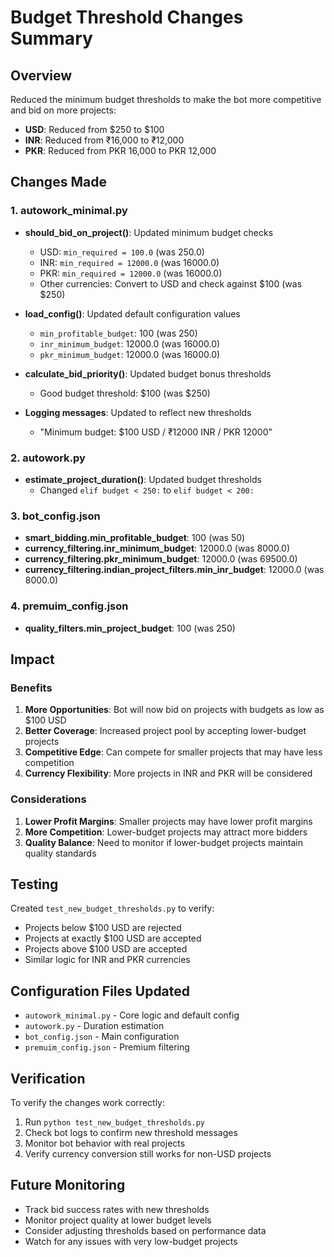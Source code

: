 # Budget Threshold Changes Summary

## Overview
Reduced the minimum budget thresholds to make the bot more competitive and bid on more projects:
- **USD**: Reduced from $250 to $100
- **INR**: Reduced from ₹16,000 to ₹12,000  
- **PKR**: Reduced from PKR 16,000 to PKR 12,000

## Changes Made

### 1. autowork_minimal.py
- **should_bid_on_project()**: Updated minimum budget checks
  - USD: `min_required = 100.0` (was 250.0)
  - INR: `min_required = 12000.0` (was 16000.0)
  - PKR: `min_required = 12000.0` (was 16000.0)
  - Other currencies: Convert to USD and check against $100 (was $250)

- **load_config()**: Updated default configuration values
  - `min_profitable_budget`: 100 (was 250)
  - `inr_minimum_budget`: 12000.0 (was 16000.0)
  - `pkr_minimum_budget`: 12000.0 (was 16000.0)

- **calculate_bid_priority()**: Updated budget bonus thresholds
  - Good budget threshold: $100 (was $250)

- **Logging messages**: Updated to reflect new thresholds
  - "Minimum budget: $100 USD / ₹12000 INR / PKR 12000"

### 2. autowork.py
- **estimate_project_duration()**: Updated budget thresholds
  - Changed `elif budget < 250:` to `elif budget < 200:`

### 3. bot_config.json
- **smart_bidding.min_profitable_budget**: 100 (was 50)
- **currency_filtering.inr_minimum_budget**: 12000.0 (was 8000.0)
- **currency_filtering.pkr_minimum_budget**: 12000.0 (was 69500.0)
- **currency_filtering.indian_project_filters.min_inr_budget**: 12000.0 (was 8000.0)

### 4. premuim_config.json
- **quality_filters.min_project_budget**: 100 (was 250)

## Impact

### Benefits
1. **More Opportunities**: Bot will now bid on projects with budgets as low as $100 USD
2. **Better Coverage**: Increased project pool by accepting lower-budget projects
3. **Competitive Edge**: Can compete for smaller projects that may have less competition
4. **Currency Flexibility**: More projects in INR and PKR will be considered

### Considerations
1. **Lower Profit Margins**: Smaller projects may have lower profit margins
2. **More Competition**: Lower-budget projects may attract more bidders
3. **Quality Balance**: Need to monitor if lower-budget projects maintain quality standards

## Testing
Created `test_new_budget_thresholds.py` to verify:
- Projects below $100 USD are rejected
- Projects at exactly $100 USD are accepted
- Projects above $100 USD are accepted
- Similar logic for INR and PKR currencies

## Configuration Files Updated
- `autowork_minimal.py` - Core logic and default config
- `autowork.py` - Duration estimation
- `bot_config.json` - Main configuration
- `premuim_config.json` - Premium filtering

## Verification
To verify the changes work correctly:
1. Run `python test_new_budget_thresholds.py`
2. Check bot logs to confirm new threshold messages
3. Monitor bot behavior with real projects
4. Verify currency conversion still works for non-USD projects

## Future Monitoring
- Track bid success rates with new thresholds
- Monitor project quality at lower budget levels
- Consider adjusting thresholds based on performance data
- Watch for any issues with very low-budget projects 